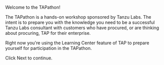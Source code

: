 Welcome to the TAPathon!

The TAPathon is a hands-on workshop sponsored by Tanzu Labs. The intent is to prepare you with the knowledge you need to be a successful Tanzu Labs consultant with customers who have procured, or are thinking about procuring, TAP for their enterprise.

Right now you're using the Learning Center feature of TAP to prepare yourself for participation in the TAPathon.

Click Next to continue.